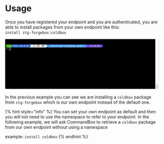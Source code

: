 # Usage

Once you have registered your endpoint and you are authenticated, you are able to install packages from your own endpoint like this:  
`install stg-forgebox:coldbox`

![](../.gitbook/assets/forgebox-endpoint-default-list%20%281%29.gif)

In the previous example you can see we are installing a `coldbox` package from `stg-forgebox`  which is our own endpoint instead of the default one.

{% hint style="info" %}
You can set your own endpoint as default and then you will not need to use the namespace to refer to your endpoint. In the following example, we will ask CommandBox to retrieve a `coldbox` package from our own endpoint without using a namespace

example: `install coldbox`
{% endhint %}


